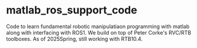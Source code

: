 # matlab_ros_support_code
Code to learn fundamental robotic manipulatiaon programming with matlab along with interfacing with ROS1. We build on top of Peter Corke's RVC/RTB toolboxes. As of 2025Spring, still working with RTB10.4.
